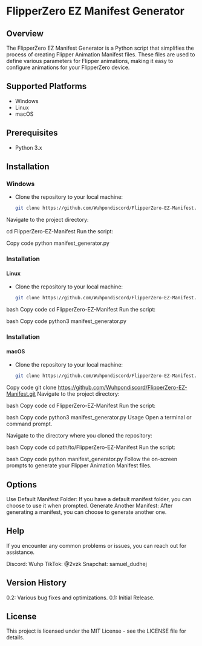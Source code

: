 # FlipperZero EZ Manifest Generator

## Overview

The FlipperZero EZ Manifest Generator is a Python script that simplifies the process of creating Flipper Animation Manifest files. These files are used to define various parameters for Flipper animations, making it easy to configure animations for your FlipperZero device.

## Supported Platforms

- Windows
- Linux
- macOS

## Prerequisites

- Python 3.x

## Installation

### Windows

- Clone the repository to your local machine:
   ```bash
   git clone https://github.com/Wuhpondiscord/FlipperZero-EZ-Manifest.git
Navigate to the project directory:

     
   cd FlipperZero-EZ-Manifest
Run the script:

   Copy code
python manifest_generator.py

### Installation

#### Linux

- Clone the repository to your local machine:
   ```bash
   git clone https://github.com/Wuhpondiscord/FlipperZero-EZ-Manifest.git

bash
Copy code
cd FlipperZero-EZ-Manifest
Run the script:

bash
Copy code
python3 manifest_generator.py

### Installation
#### macOS

- Clone the repository to your local machine:
   ```bash
   git clone https://github.com/Wuhpondiscord/FlipperZero-EZ-Manifest.git
Copy code
git clone https://github.com/Wuhpondiscord/FlipperZero-EZ-Manifest.git
Navigate to the project directory:

bash
Copy code
cd FlipperZero-EZ-Manifest
Run the script:

bash
Copy code
python3 manifest_generator.py
Usage
Open a terminal or command prompt.

Navigate to the directory where you cloned the repository:

bash
Copy code
cd path/to/FlipperZero-EZ-Manifest
Run the script:

bash
Copy code
python manifest_generator.py
Follow the on-screen prompts to generate your Flipper Animation Manifest files.

## Options
Use Default Manifest Folder: If you have a default manifest folder, you can choose to use it when prompted.
Generate Another Manifest: After generating a manifest, you can choose to generate another one.

## Help
If you encounter any common problems or issues, you can reach out for assistance.

Discord: Wuhp
TikTok: @2vzk
Snapchat: samuel_dudhej

## Version History
0.2: Various bug fixes and optimizations.
0.1: Initial Release.

## License
This project is licensed under the MIT License - see the LICENSE file for details.
